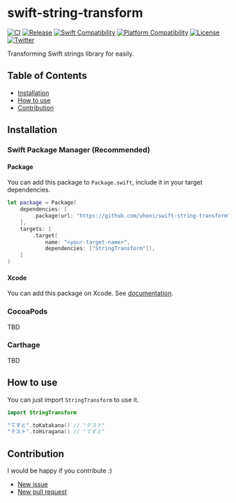 # swift-string-transform

[![CI](https://github.com/uhooi/swift-string-transform/actions/workflows/main.yml/badge.svg?branch=main)](https://github.com/uhooi/swift-string-transform/actions/workflows/main.yml)
[![Release](https://img.shields.io/github/v/release/uhooi/swift-string-transform)](https://github.com/uhooi/swift-string-transform/releases/latest)
[![Swift Compatibility](https://img.shields.io/endpoint?url=https%3A%2F%2Fswiftpackageindex.com%2Fapi%2Fpackages%2Fuhooi%2Fswift-string-transform%2Fbadge%3Ftype%3Dswift-versions)](https://swiftpackageindex.com/uhooi/swift-string-transform)
[![Platform Compatibility](https://img.shields.io/endpoint?url=https%3A%2F%2Fswiftpackageindex.com%2Fapi%2Fpackages%2Fuhooi%2Fswift-string-transform%2Fbadge%3Ftype%3Dplatforms)](https://swiftpackageindex.com/uhooi/swift-string-transform)
[![License](https://img.shields.io/github/license/uhooi/swift-string-transform)](https://github.com/uhooi/swift-string-transform/blob/main/LICENSE)
[![Twitter](https://img.shields.io/twitter/follow/the_uhooi?style=social)](https://twitter.com/the_uhooi)

Transforming Swift strings library for easily.

## Table of Contents

- [Installation](#installation)
- [How to use](#how-to-use)
- [Contribution](#contribution)

## Installation

### Swift Package Manager (Recommended)

#### Package

You can add this package to `Package.swift`, include it in your target dependencies.

```swift
let package = Package(
    dependencies: [
        .package(url: "https://github.com/uhooi/swift-string-transform", .upToNextMajor(from: "0.2.0")),
    ],
    targets: [
        .target(
            name: "<your-target-name>",
            dependencies: ["StringTransform"]),
    ]
)
```

#### Xcode

You can add this package on Xcode.
See [documentation](https://developer.apple.com/documentation/swift_packages/adding_package_dependencies_to_your_app).

### CocoaPods

TBD

### Carthage

TBD

## How to use

You can just import `StringTransform` to use it.

```swift
import StringTransform

"てすと".toKatakana() // "テスト"
"テスト".toHiragana() // "てすと"
```

## Contribution

I would be happy if you contribute :)

- [New issue](https://github.com/uhooi/swift-string-transform/issues/new)
- [New pull request](https://github.com/uhooi/swift-string-transform/compare)
